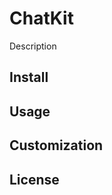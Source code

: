 ChatKit
======================

Description

Install
-----

Usage
-----

Customization
-------------

## License

